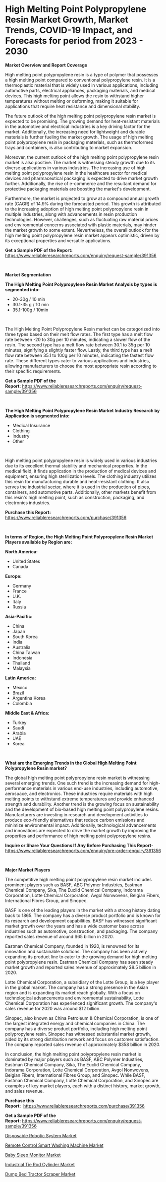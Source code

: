 <p><h1>High Melting Point Polypropylene Resin Market Growth, Market Trends, COVID-19 Impact, and Forecasts for period from 2023 - 2030</h1></p><p><strong>Market Overview and Report Coverage</strong></p>
<p><p>High melting point polypropylene resin is a type of polymer that possesses a high melting point compared to conventional polypropylene resin. It is a thermoplastic material that is widely used in various applications, including automotive parts, electrical appliances, packaging materials, and medical devices. This high melting point allows the resin to withstand higher temperatures without melting or deforming, making it suitable for applications that require heat resistance and dimensional stability.</p><p>The future outlook of the high melting point polypropylene resin market is expected to be promising. The growing demand for heat-resistant materials in the automotive and electrical industries is a key driving factor for the market. Additionally, the increasing need for lightweight and durable materials is further fueling the market growth. The usage of high melting point polypropylene resin in packaging materials, such as thermoformed trays and containers, is also contributing to market expansion.</p><p>Moreover, the current outlook of the high melting point polypropylene resin market is also positive. The market is witnessing steady growth due to its diverse applications in various industries. The increasing use of high melting point polypropylene resin in the healthcare sector for medical devices and pharmaceutical packaging is expected to drive market growth further. Additionally, the rise of e-commerce and the resultant demand for protective packaging materials are boosting the market's development.</p><p>Furthermore, the market is projected to grow at a compound annual growth rate (CAGR) of 14.9% during the forecasted period. This growth is attributed to the increasing adoption of high melting point polypropylene resin in multiple industries, along with advancements in resin production technologies. However, challenges, such as fluctuating raw material prices and environmental concerns associated with plastic materials, may hinder the market growth to some extent. Nevertheless, the overall outlook for the high melting point polypropylene resin market appears optimistic, driven by its exceptional properties and versatile applications.</p></p>
<p><strong>Get a Sample PDF of the Report:</strong> <a href="https://www.reliableresearchreports.com/enquiry/request-sample/391356">https://www.reliableresearchreports.com/enquiry/request-sample/391356</a></p>
<p>&nbsp;</p>
<p><strong>Market Segmentation</strong></p>
<p><strong>The High Melting Point Polypropylene Resin Market Analysis by types is segmented into:</strong></p>
<p><ul><li>20-30g / 10 min</li><li>30.1-35 g / 10 min</li><li>35.1-100g / 10min</li></ul></p>
<p>&nbsp;</p>
<p><p>The High Melting Point Polypropylene Resin market can be categorized into three types based on their melt flow rates. The first type has a melt flow rate between -20 to 30g per 10 minutes, indicating a slower flow of the resin. The second type has a melt flow rate between 30.1 to 35g per 10 minutes, signifying a slightly faster flow. Lastly, the third type has a melt flow rate between 35.1 to 100g per 10 minutes, indicating the fastest flow rate. These different types cater to various applications and industries, allowing manufacturers to choose the most appropriate resin according to their specific requirements.</p></p>
<p><strong>Get a Sample PDF of the Report:</strong>&nbsp;<a href="https://www.reliableresearchreports.com/enquiry/request-sample/391356">https://www.reliableresearchreports.com/enquiry/request-sample/391356</a></p>
<p>&nbsp;</p>
<p><strong>The High Melting Point Polypropylene Resin Market Industry Research by Application is segmented into:</strong></p>
<p><ul><li>Medical Insurance</li><li>Clothing</li><li>Industry</li><li>Other</li></ul></p>
<p>&nbsp;</p>
<p><p>High melting point polypropylene resin is widely used in various industries due to its excellent thermal stability and mechanical properties. In the medical field, it finds application in the production of medical devices and equipment, ensuring high sterilization levels. The clothing industry utilizes this resin for manufacturing durable and heat-resistant clothing. It also serves the industrial sector, where it is used in the production of pipes, containers, and automotive parts. Additionally, other markets benefit from this resin's high melting point, such as construction, packaging, and electronics industries.</p></p>
<p><strong>Purchase this Report:</strong>&nbsp; <a href="https://www.reliableresearchreports.com/purchase/391356">https://www.reliableresearchreports.com/purchase/391356</a></p>
<p>&nbsp;</p>
<p><strong>In terms of Region, the High Melting Point Polypropylene Resin Market Players available by Region are:</strong></p>
<p>
    <p> <strong> North America: </strong>
        <ul>
            <li>United States</li>
            <li>Canada</li>
        </ul>
        </p> 
    <p> <strong> Europe: </strong>
        <ul>
            <li>Germany</li>
            <li>France</li>
            <li>U.K.</li>
            <li>Italy</li>
            <li>Russia</li>
        </ul>
        </p> 
    <p> <strong> Asia-Pacific: </strong>
        <ul>
            <li>China</li>
            <li>Japan</li>
            <li>South Korea</li>
            <li>India</li>
            <li>Australia</li>
            <li>China Taiwan</li>
            <li>Indonesia</li>
            <li>Thailand</li>
            <li>Malaysia</li>
        </ul>
        </p> 
    <p> <strong> Latin America: </strong>
        <ul>
            <li>Mexico</li>
            <li>Brazil</li>
            <li>Argentina Korea</li>
            <li>Colombia</li>
        </ul>
        </p> 
    <p> <strong> Middle East & Africa: </strong>
        <ul>
            <li>Turkey</li>
            <li>Saudi</li>
            <li>Arabia</li>
            <li>UAE</li>
            <li>Korea</li>
        </ul>
    </p>
    </p>
<p>&nbsp;</p>
<p><strong>What are the Emerging Trends in the Global High Melting Point Polypropylene Resin market?</strong></p>
<p><p>The global high melting point polypropylene resin market is witnessing several emerging trends. One such trend is the increasing demand for high-performance materials in various end-use industries, including automotive, aerospace, and electronics. These industries require materials with high melting points to withstand extreme temperatures and provide enhanced strength and durability. Another trend is the growing focus on sustainability and the development of bio-based high melting point polypropylene resins. Manufacturers are investing in research and development activities to produce eco-friendly alternatives that reduce carbon emissions and minimize environmental impact. Additionally, technological advancements and innovations are expected to drive the market growth by improving the properties and performance of high melting point polypropylene resins.</p></p>
<p><strong>Inquire or Share Your Questions If Any Before Purchasing This Report</strong>- <a href="https://www.reliableresearchreports.com/enquiry/pre-order-enquiry/391356">https://www.reliableresearchreports.com/enquiry/pre-order-enquiry/391356</a></p>
<p>&nbsp;</p>
<p><strong>Major Market Players</strong></p>
<p><p>The competitive high melting point polypropylene resin market includes prominent players such as BASF, ABC Polymer Industries, Eastman Chemical Company, Sika, The Euclid Chemical Company, Indorama Corporation, Lotte Chemical Corporation, Avgol Nonwovens, Belgian Fibers, International Fibres Group, and Sinopec.</p><p>BASF is one of the leading players in the market with a strong history dating back to 1865. The company has a diverse product portfolio and is known for its research and development capabilities. BASF has witnessed significant market growth over the years and has a wide customer base across industries such as automotive, construction, and packaging. The company reported sales revenue of around $65 billion in 2020.</p><p>Eastman Chemical Company, founded in 1920, is renowned for its innovation and sustainable solutions. The company has been actively expanding its product line to cater to the growing demand for high melting point polypropylene resin. Eastman Chemical Company has seen steady market growth and reported sales revenue of approximately $8.5 billion in 2020.</p><p>Lotte Chemical Corporation, a subsidiary of the Lotte Group, is a key player in the global market. The company has a strong presence in the Asian region and is expanding its market reach globally. With a focus on technological advancements and environmental sustainability, Lotte Chemical Corporation has experienced significant growth. The company's sales revenue for 2020 was around $12 billion.</p><p>Sinopec, also known as China Petroleum & Chemical Corporation, is one of the largest integrated energy and chemical companies in China. The company has a diverse product portfolio, including high melting point polypropylene resin. Sinopec has witnessed substantial market growth, aided by its strong distribution network and focus on customer satisfaction. The company reported sales revenue of approximately $358 billion in 2020.</p><p>In conclusion, the high melting point polypropylene resin market is dominated by major players such as BASF, ABC Polymer Industries, Eastman Chemical Company, Sika, The Euclid Chemical Company, Indorama Corporation, Lotte Chemical Corporation, Avgol Nonwovens, Belgian Fibers, International Fibres Group, and Sinopec. While BASF, Eastman Chemical Company, Lotte Chemical Corporation, and Sinopec are examples of key market players, each with a distinct history, market growth, and sales revenue.</p></p>
<p><strong>Purchase this Report:</strong>&nbsp;&nbsp;<a href="https://www.reliableresearchreports.com/purchase/391356">https://www.reliableresearchreports.com/purchase/391356</a></p>
<p></p>
<p><strong>Get a Sample PDF of the Report:</strong>&nbsp;<a href="https://www.reliableresearchreports.com/enquiry/request-sample/391356">https://www.reliableresearchreports.com/enquiry/request-sample/391356</a></p>
<p><p><a href="https://medium.com/@mayrussel1912/disposable-robotic-system-market-share-evolution-and-market-growth-trends-2023-2030-78a1eb759eca">Disposable Robotic System Market</a></p><p><a href="https://medium.com/@amyjacobi1918/remote-control-smart-washing-machine-market-insight-market-trends-growth-forecasted-from-2023-to-8a593f51b33e">Remote Control Smart Washing Machine Market</a></p><p><a href="https://medium.com/@fredyconn/baby-sleep-monitor-market-share-evolution-and-market-growth-trends-2023-2030-58b04ef934c4">Baby Sleep Monitor Market</a></p><p><a href="https://medium.com/@thadnader/industrial-tie-rod-cylinder-market-share-evolution-and-market-growth-trends-2023-2030-568ba314b591">Industrial Tie Rod Cylinder Market</a></p><p><a href="https://medium.com/@raygrimes1999/dump-bed-tractor-scraper-market-size-cagr-trends-2024-2030-f8d40992d91a">Dump Bed Tractor Scraper Market</a></p></p>